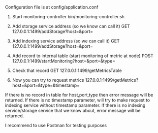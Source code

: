 Configuration file is at config/application.conf

1. Start monitoring-controller
bin/monitoring-controller.sh

2. Add storage service address (so we know can call it)
GET 127.0.0.1:1499/addStorage?host=<host>&port=<port>

3. Add indexing service address (so we can call it)
GET 127.0.0.1:1499/addStorage?host=<host>&port=<port>

4. Add record to internal table (start monitoring of metric at node)
POST 127.0.0.1:1499/startMonitoring?host=<host>&port=<port>&type=<type>

5. Check that record
GET 127.0.0.1:1499/getMetricsTable

6. Now you can try to request metrics
127.0.0.1:1499/getMetrics?host=<host>&port=<port>&type=<type>&timestamp=<timestamp>

If there is no record in table for host,port,type then error message will be returned.
If there is no timestamp parameter, will try to make request to indexing service without timestamp parameter.
If there is no indexing service/storage service that we know about, error message will be returned.

I recommend to use Postman for testing purposes